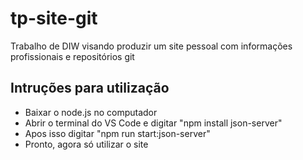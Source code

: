 # tp-site-git
Trabalho de DIW visando produzir um site pessoal com informações profissionais e repositórios git

## Intruções para utilização
- Baixar o node.js no computador
- Abrir o terminal do VS Code e digitar "npm install json-server"
- Apos isso digitar "npm run start:json-server"
- Pronto, agora só utilizar o site
